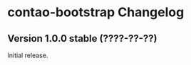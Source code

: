contao-bootstrap Changelog
==========================

Version 1.0.0 stable (????-??-??)
---------------------------------

Initial release.